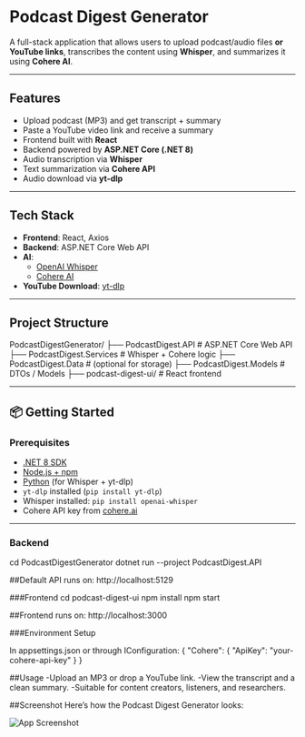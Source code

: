 # Podcast Digest Generator

A full-stack application that allows users to upload podcast/audio files **or YouTube links**, transcribes the content using **Whisper**, and summarizes it using **Cohere AI**.

---

## Features

- Upload podcast (MP3) and get transcript + summary
- Paste a YouTube video link and receive a summary
- Frontend built with **React**
- Backend powered by **ASP.NET Core (.NET 8)**
- Audio transcription via **Whisper**
- Text summarization via **Cohere API**
- Audio download via **yt-dlp**

---

## Tech Stack

- **Frontend**: React, Axios
- **Backend**: ASP.NET Core Web API
- **AI**:
  - [OpenAI Whisper](https://github.com/openai/whisper)
  - [Cohere AI](https://cohere.ai/)
- **YouTube Download**: [yt-dlp](https://github.com/yt-dlp/yt-dlp)

---

## Project Structure
PodcastDigestGenerator/
├── PodcastDigest.API # ASP.NET Core Web API
├── PodcastDigest.Services # Whisper + Cohere logic
├── PodcastDigest.Data # (optional for storage)
├── PodcastDigest.Models # DTOs / Models
├── podcast-digest-ui/ # React frontend

---

## 📦 Getting Started

### Prerequisites

- [.NET 8 SDK](https://dotnet.microsoft.com/)
- [Node.js + npm](https://nodejs.org/)
- [Python](https://www.python.org/) (for Whisper + yt-dlp)
- `yt-dlp` installed (`pip install yt-dlp`)
- Whisper installed: `pip install openai-whisper`
- Cohere API key from [cohere.ai](https://cohere.ai/)

---

### Backend

cd PodcastDigestGenerator
dotnet run --project PodcastDigest.API

##Default API runs on: http://localhost:5129

###Frontend
cd podcast-digest-ui
npm install
npm start

##Frontend runs on: http://localhost:3000

###Environment Setup

In appsettings.json or through IConfiguration:
{
  "Cohere": {
    "ApiKey": "your-cohere-api-key"
  }
}

##Usage
-Upload an MP3 or drop a YouTube link.
-View the transcript and a clean summary.
-Suitable for content creators, listeners, and researchers.

##Screenshot
Here’s how the Podcast Digest Generator looks:

![App Screenshot](./screenshot.png)


